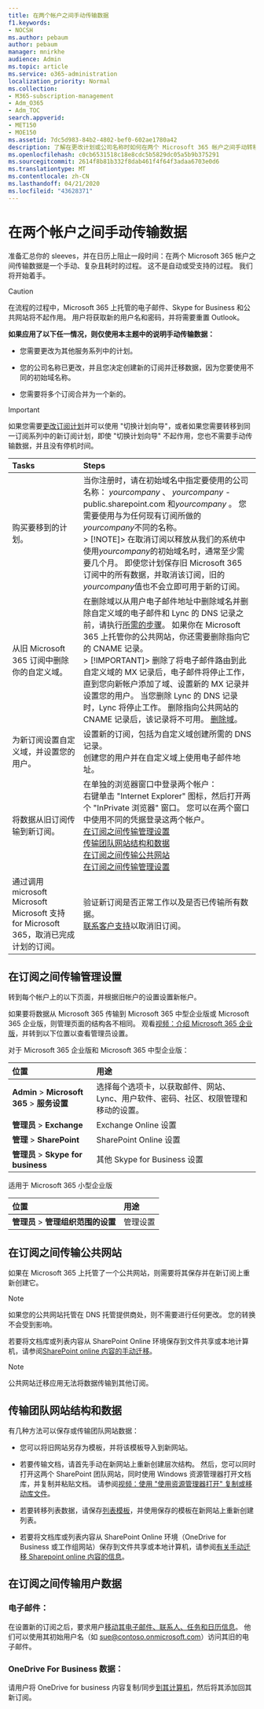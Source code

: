 ```yaml
---
title: 在两个帐户之间手动传输数据
f1.keywords:
- NOCSH
ms.author: pebaum
author: pebaum
manager: mnirkhe
audience: Admin
ms.topic: article
ms.service: o365-administration
localization_priority: Normal
ms.collection:
- M365-subscription-management
- Adm_O365
- Adm_TOC
search.appverid:
- MET150
- MOE150
ms.assetid: 7dc5d983-84b2-4802-bef0-602ae1780a42
description: 了解在更改计划或公司名称时如何在两个 Microsoft 365 帐户之间手动转移数据，或将多个订阅组合为一个。
ms.openlocfilehash: c0cb6531518c18e8cdc5b5829dc05a5b9b375291
ms.sourcegitcommit: 2614f8b81b332f8dab461f4f64f3adaa6703e0d6
ms.translationtype: MT
ms.contentlocale: zh-CN
ms.lasthandoff: 04/21/2020
ms.locfileid: "43628371"
---
```

# <a name="transfer-data-manually-between-two-accounts"></a>在两个帐户之间手动传输数据

准备汇总你的 sleeves，并在日历上阻止一段时间：在两个 Microsoft 365 帐户之间传输数据是一个手动、复杂且耗时的过程。 这不是自动或受支持的过程。 我们将开始着手。
  
> [!CAUTION]
> 在流程的过程中，Microsoft 365 上托管的电子邮件、Skype for Business 和公共网站将不起作用。 用户将获取新的用户名和密码，并将需要重置 Outlook。

**如果应用了以下任一情况，则仅使用本主题中的说明手动传输数据：**
  
- 您需要更改为其他服务系列中的计划。

- 您的公司名称已更改，并且您决定创建新的订阅并迁移数据，因为您要使用不同的初始域名称。

- 您需要将多个订阅合并为一个新的。

> [!IMPORTANT]
> 如果您需要[更改订阅计划](../../commerce/subscriptions/switch-to-a-different-plan.md)并可以使用 "切换计划向导"，或者如果您需要转移到同一订阅系列中的新订阅计划，即使 "切换计划向导" 不起作用，您也不需要手动传输数据，并且没有停机时间。

|**Tasks**|**Steps**|
|:-----|:-----|
|购买要移到的计划。  <br/> |当你注册时，请在初始域名中指定要使用的公司名称： *yourcompany* 、 *yourcompany* -public.sharepoint.com 和*yourcompany* 。 您需要使用与为任何现有订阅所做的*yourcompany*不同的名称。  <br/> > [!NOTE]> 在取消订阅以释放从我们的系统中使用*yourcompany*的初始域名时，通常至少需要几个月。 即使您计划保存旧 Microsoft 365 订阅中的所有数据，并取消该订阅，旧的*yourcompany*值也不会立即可用于新的订阅。           |
|从旧 Microsoft 365 订阅中删除你的自定义域。  <br/> | 在删除域以从用户电子邮件地址中删除域名并删除自定义域的电子邮件和 Lync 的 DNS 记录之前，请执行[所需的步骤](remove-a-domain.md)。 如果你在 Microsoft 365 上托管你的公共网站，你还需要删除指向它的 CNAME 记录。  <br/> > [!IMPORTANT]> 删除了将电子邮件路由到此自定义域的 MX 记录后，电子邮件将停止工作，直到您向新帐户添加了域、设置新的 MX 记录并设置您的用户。 当您删除 Lync 的 DNS 记录时，Lync 将停止工作。 删除指向公共网站的 CNAME 记录后，该记录将不可用。           [删除域](remove-a-domain.md)。  <br/> |
|为新订阅设置自定义域，并设置您的用户。  <br/> | 设置新的订阅，包括为自定义域创建所需的 DNS 记录。  <br/>  创建您的用户并在自定义域上使用电子邮件地址。  <br/> |
|将数据从旧订阅传输到新订阅。  <br/> | 在单独的浏览器窗口中登录两个帐户：  <br/>  右键单击 "Internet Explorer" 图标，然后打开两个 "InPrivate 浏览器" 窗口。 您可以在两个窗口中使用不同的凭据登录这两个帐户。  <br/> [在订阅之间传输管理设置](#email) <br/> [传输团队网站结构和数据](#transfer-team-site-structure-and-data) <br/> [在订阅之间传输公共网站](#transfer-a-public-website-between-subscriptions) <br/> [在订阅之间传输管理设置](#email) <br/> |
|通过调用 microsoft Microsoft Microsoft 支持 for Microsoft 365，取消已完成计划的订阅。  <br/> | 验证新订阅是否正常工作以及是否已传输所有数据。  <br/>  [联系客户支持](../contact-support-for-business-products.md)以取消旧订阅。  <br/> |

## <a name="transfer-administrative-settings-between-subscriptions"></a>在订阅之间传输管理设置

转到每个帐户上的以下页面，并根据旧帐户的设置设置新帐户。
  
如果要将数据从 Microsoft 365 传输到 Microsoft 365 中型企业版或 Microsoft 365 企业版，则管理页面的结构各不相同。 观看[视频：介绍 Microsoft 365 企业版](https://support.office.com/article/11f7b4a0-1294-4e94-9238-beaae26efa9c.aspx)，并转到以下位置以查看管理员设置。
  
对于 Microsoft 365 企业版和 Microsoft 365 中型企业版：
  
|**位置**|**用途**|
|:-----|:-----|
|**Admin** \> **Microsoft 365** \> **服务设置** <br/> |选择每个选项卡，以获取邮件、网站、Lync、用户软件、密码、社区、权限管理和移动的设置。  <br/> |
|**管理员** \> **Exchange** <br/> | Exchange Online 设置  <br/> |
|**管理** \> **SharePoint** <br/> | SharePoint Online 设置  <br/> |
|**管理员** \> **Skype for business** <br/> |其他 Skype for Business 设置  <br/> |

适用于 Microsoft 365 小型企业版
  
|**位置**|**用途**|
|:-----|:-----|
|**管理员** \> **管理组织范围的设置** <br/> |管理设置  <br/> |

## <a name="transfer-a-public-website-between-subscriptions"></a>在订阅之间传输公共网站

如果在 Microsoft 365 上托管了一个公共网站，则需要将其保存并在新订阅上重新创建它。
  
> [!NOTE]
> 如果您的公共网站托管在 DNS 托管提供商处，则不需要进行任何更改。 您的转换不会受到影响。
  
若要将文档库或列表内容从 SharePoint Online 环境保存到文件共享或本地计算机，请参阅[SharePoint online 内容的手动迁移](https://go.microsoft.com/fwlink/p/?LinkId=402910)。
  
> [!NOTE]
> 公共网站迁移应用无法将数据传输到其他订阅。
  
## <a name="transfer-team-site-structure-and-data"></a>传输团队网站结构和数据

有几种方法可以保存或传输团队网站数据：
  
- 您可以将旧网站另存为模板，并将该模板导入到新网站。

- 若要传输文档，请首先手动在新网站上重新创建层次结构。 然后，您可以同时打开这两个 SharePoint 团队网站，同时使用 Windows 资源管理器打开文档库，并复制并粘贴文档。 请参阅[视频：使用 "使用资源管理器打开" 复制或移动库文件](https://support.office.com/article/c27bc6f3-7b38-4c29-b947-5d00c7153384.aspx)。

- 若要转移列表数据，请保存[列表模板](https://support.office.com/article/c3884ad1-bc49-44b8-b3d6-3bc6a01eb393.aspx)，并使用保存的模板在新网站上重新创建列表。

- 若要将文档库或列表内容从 SharePoint Online 环境（OneDrive for Business 或工作组网站）保存到文件共享或本地计算机，请参阅[有关手动迁移 Sharepoint online 内容的信息](https://support.microsoft.com/kb/2783484)。

## <a name="transfer-users-data-between-subscriptions"></a>在订阅之间传输用户数据

### <a name="email"></a>电子邮件：

在设置新的订阅之后，要求用户[移动其电子邮件、联系人、任务和日历信息](https://support.office.com/article/0996ece3-57c6-49bc-977b-0d1892e2aacc.aspx)。 他们可以使用其初始用户名（如 sue@contoso.onmicrosoft.com）访问其旧的电子邮件。
  
### <a name="onedrive-for-business-data"></a>OneDrive For Business 数据：

请用户将 OneDrive for business 内容复制/同步[到其计算机](https://support.office.com/article/59b1de2b-519e-4d3a-8f45-51647cf291cd.aspx)，然后将其添加回其新订阅。
